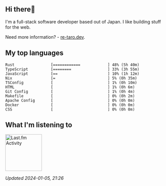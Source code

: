 <!-- deno-fmt-ignore-file -->
## Hi there👋

I'm a full-stack software developer based out of Japan. I like building stuff for the web.

Need more information? - [re-taro.dev](https://re-taro.dev).



## My top languages

```
Rust                [============            ] 48% (5h 40m)
TypeScript          [========                ] 33% (3h 55m)
JavaScript          [==                      ] 10% (1h 12m)
Nix                 [=                       ] 5% (0h 35m)
TSConfig            [                        ] 1% (0h 10m)
HTML                [                        ] 1% (0h 6m)
Git Config          [                        ] 1% (0h 4m)
Makefile            [                        ] 0% (0h 2m)
Apache Config       [                        ] 0% (0h 0m)
Docker              [                        ] 0% (0h 0m)
CSS                 [                        ] 0% (0h 0m)
```


## What I'm listening to


<a href="https://github.com/kiosion/toru">
  <picture>
    <source media="(prefers-color-scheme: dark)" srcset="https://toru.kio.dev/api/v1/re-taro?blur&border_width=0&border_radius=26&theme=nord">
    <source media="(prefers-color-scheme: light)" srcset="https://toru.kio.dev/api/v1/re-taro?blur&border_width=0&border_radius=26&theme=light">
    <img alt="Last.fm Activity" src="https://toru.kio.dev/api/v1/re-taro?blur&border_width=0&border_radius=26" height="115" />
  </picture>
</a>

<br />

_Updated 2024-01-05, 21:26_
